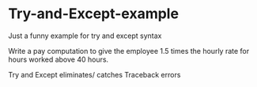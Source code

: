 # Try-and-Except-example
Just a funny example for try and except syntax

Write a pay computation to give the employee 1.5 times the hourly rate for hours worked above 40 hours.

Try and Except eliminates/ catches Traceback errors
